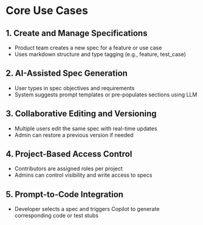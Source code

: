 # Core Use Cases

## 1. Create and Manage Specifications
- Product team creates a new spec for a feature or use case
- Uses markdown structure and type tagging (e.g., feature, test_case)

## 2. AI-Assisted Spec Generation
- User types in spec objectives and requirements
- System suggests prompt templates or pre-populates sections using LLM

## 3. Collaborative Editing and Versioning
- Multiple users edit the same spec with real-time updates
- Admin can restore a previous version if needed

## 4. Project-Based Access Control
- Contributors are assigned roles per project
- Admins can control visibility and write access to specs

## 5. Prompt-to-Code Integration
- Developer selects a spec and triggers Copilot to generate corresponding code or test stubs